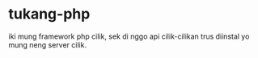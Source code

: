 # tukang-php

iki mung framework php cilik, sek di nggo api cilik-cilikan trus diinstal yo mung neng server cilik. 

